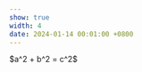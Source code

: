 ```yaml
---
show: true
width: 4
date: 2024-01-14 00:01:00 +0800
---
```

<div class="p-4 text-center">
$a^2 + b^2 = c^2$
</div>
